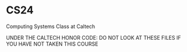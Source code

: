 # CS24
Computing Systems Class at Caltech

UNDER THE CALTECH HONOR CODE:
DO NOT LOOK AT THESE FILES IF YOU HAVE NOT TAKEN THIS COURSE
